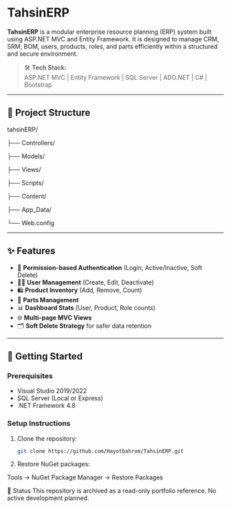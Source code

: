 # TahsinERP

**TahsinERP** is a modular enterprise resource planning (ERP) system built using ASP.NET MVC and Entity Framework. It is designed to manage CRM, SRM, BOM, users, products, roles, and parts efficiently within a structured and secure environment.

> 🛠️ **Tech Stack:**  
> ASP.NET MVC | Entity Framework | SQL Server | ADO.NET | C# | Bootstrap

---

## 📂 Project Structure

tahsinERP/

├── Controllers/

├── Models/

├── Views/

├── Scripts/

├── Content/

├── App_Data/

└── Web.config

---

## ✨ Features

- 🔐 **Permission-based Authentication** (Login, Active/Inactive, Soft Delete)
- 🧑‍💼 **User Management** (Create, Edit, Deactivate)
- 🛍 **Product Inventory** (Add, Remove, Count)
- 🧩 **Parts Management**
- 📊 **Dashboard Stats** (User, Product, Role counts)
- 🌐 **Multi-page MVC Views**
- 🗂 **Soft Delete Strategy** for safer data retention

---

## 🚀 Getting Started

### Prerequisites

- Visual Studio 2019/2022
- SQL Server (Local or Express)
- .NET Framework 4.8

### Setup Instructions

1. Clone the repository:
   ```bash
   git clone https://github.com/Hayotbahrom/TahsinERP.git
2. Restore NuGet packages:

Tools → NuGet Package Manager → Restore Packages

📌 Status
This repository is archived as a read-only portfolio reference. No active development planned.
